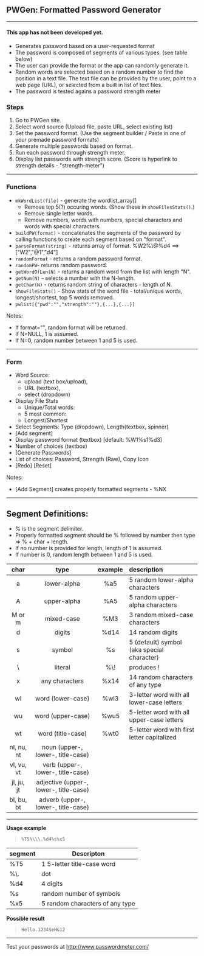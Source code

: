 ## PWGen: Formatted Password Generator ##
---

#### This app has not been developed yet. ####
- Generates password based on a user-requested format
- The password is composed of segments of various types. (see table below)
- The user can provide the format or the app can randomly generate it.
- Random words are selected based on a random number to find the position in a text file. The text file can be provided by the user, point to a web page (URL), or selected from a built in list of text files.
- The password is tested agains a password strength meter

### Steps ###
1. Go to PWGen site.
2. Select word source (Upload file, paste URL, select existing list)
2. Set the password format. (Use the segment builder / Paste in one of your premade password formats)
5. Generate multiple passwords based on format.
6. Run each password through strength meter.
7. Display list passwords with strength score. (Score is hyperlink to strength details - "strength-meter")
---
### Functions ###
  * `mkWordList(file)` - generate the wordlist_array[]
    * Remove top 5(?) occuring words. (Show these in `showFilesStats()`.)
    * Remove single letter words.
    * Remove numbers, words with numbers, special characters and words with special characters.
  * `buildPW(format)` - concatenates the segments of the password by calling functions to create each segment based on "format".
  * `parseFormat(string)` - returns array of format. %W2%\\\@%d4 ==> ["W2","@1","d4"]
  * `randomFormat` - returns a random password format.
  * `randomPW`- returns random password.
  * `getWordOfLen(N)` - returns a random word from the list with length "N".
  * `getNum(N)` - selects a number with the N-length.
  * `getChar(N)` - returns random string of characters - length of N.
  * `showFileStats()` - Show stats of the word file - total/unique words, longest/shortest, top 5 words removed.
  * `pwlist[{"pwd":"","strength":""},{...},{...}]`

Notes:
  * If format="", random format will be returned.
  * If N=NULL, 1 is assumed.
  * If N=0, random number between 1 and 5 is used.

---
### Form ###
* Word Source: 
  *  upload (text box/upload), 
  *  URL (textbox), 
  *  select (dropdown)
* Display File Stats
  * Unique/Total words: 
  * 5 most common:
  * Longest/Shortest
* Select Segments: Type (dropdown), Length(textbox, spinner)
* [Add segment]
* Display password format (textbox) [default: %W1%s1%d3]
* Number of choices (textbox)
* [Generate Passwords]
* List of choices: Password, Strength (Raw), Copy Icon
* [Redo] [Reset]

Notes:
  * [Add Segment] creates properly formatted segments - %NX
---
## Segment Definitions: ##
* % is the segment delimiter.
* Properly formatted segment should be % followed by number then type => % + char + length.<br>
* If no number is provided for length, length of 1 is assumed.<br>
* If number is 0, random length between 1 and 5 is used.<br>

|    char    |                  type                  | example | description                                 |
| :--------: | :------------------------------------: | :-----: | :------------------------------------------ |
|     a      |              lower-alpha               |   %a5   | 5 random lower-alpha characters             |
|     A      |              upper-alpha               |   %A5   | 5 random upper-alpha characters             |
|   M or m   |               mixed-case               |   %M3   | 3 random mixed-case characters              |
|     d      |                 digits                 |  %d14   | 14 random digits                            |
|     s      |                 symbol                 |   %s    | 5 (default) symbol (aka special character)  |
|     \\     |                literal                 |  %\\\!  | produces !                                  |
|     x      |             any characters             |  %x14   | 14 random characters of any type            |
|     wl     |           word (lower-case)            |  %wl3   | 3-letter word with all lower-case letters   |
|     wu     |           word (upper-case)            |  %wu5   | 5-letter word with all upper-case letters   |
|     wt     |           word (title-case)            |  %wt0   | 5-letter word with first letter capitalized |
| nl, nu, nt |   noun (upper-, lower-, title-case)    |         |                                             |
| vl, vu, vt |   verb (upper-, lower-, title-case)    |         |                                             |
| jl, ju, jt | adjective (upper-, lower-, title-case) |         |                                             |
| bl, bu, bt |  adverb (upper-, lower-, title-case)   |         |                                             |

---
__Usage example__
> `%T5%\\\.%d4%s%x5`

| segment | Descripton                      |
| ------- | ------------------------------- |
| %T5     | 1 5-letter title-case word      |
| %\\\.   | dot                             |
| %d4     | 4 digits                        |
| %s      | random number of symbols        |
| %x5     | 5 random characters of any type |

__Possible result__
> `Hello.1234$eH&12`
---
Test your passwords at http://www.passwordmeter.com/
